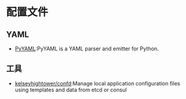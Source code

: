 # 配置文件


## YAML

* [PyYAML](https://pyyaml.org/wiki/PyYAML):PyYAML is a YAML parser and emitter for Python.

## 工具

* [kelseyhightower/confd](https://github.com/kelseyhightower/confd):Manage local application configuration files using templates and data from etcd or consul
